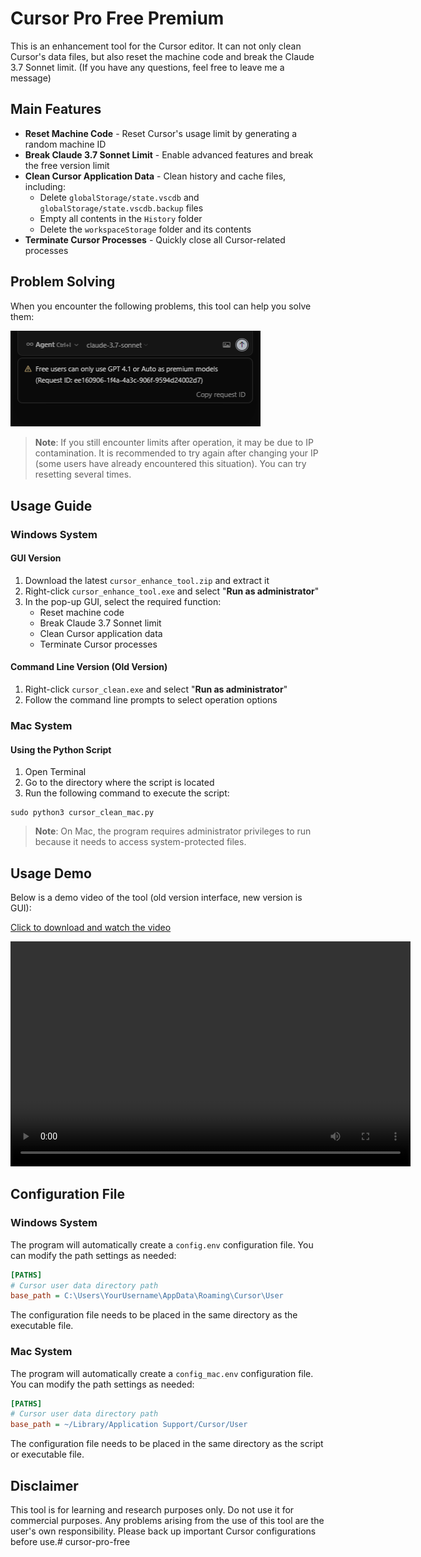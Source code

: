 # Cursor Pro Free Premium

This is an enhancement tool for the Cursor editor. It can not only clean Cursor's data files, but also reset the machine code and break the Claude 3.7 Sonnet limit. (If you have any questions, feel free to leave me a message)

## Main Features

* **Reset Machine Code** - Reset Cursor's usage limit by generating a random machine ID
* **Break Claude 3.7 Sonnet Limit** - Enable advanced features and break the free version limit
* **Clean Cursor Application Data** - Clean history and cache files, including:
  * Delete `globalStorage/state.vscdb` and `globalStorage/state.vscdb.backup` files
  * Empty all contents in the `History` folder
  * Delete the `workspaceStorage` folder and its contents
* **Terminate Cursor Processes** - Quickly close all Cursor-related processes

## Problem Solving

When you encounter the following problems, this tool can help you solve them:

<img src="ee959738cc1fe045a8e741b906a100fb.png" alt="Problem Example" width="400"/>

> **Note**: If you still encounter limits after operation, it may be due to IP contamination. It is recommended to try again after changing your IP (some users have already encountered this situation). You can try resetting several times.

## Usage Guide

### Windows System

#### GUI Version

1. Download the latest `cursor_enhance_tool.zip` and extract it
2. Right-click `cursor_enhance_tool.exe` and select "**Run as administrator**"
3. In the pop-up GUI, select the required function:
   - Reset machine code
   - Break Claude 3.7 Sonnet limit
   - Clean Cursor application data
   - Terminate Cursor processes

#### Command Line Version (Old Version)

1. Right-click `cursor_clean.exe` and select "**Run as administrator**"
2. Follow the command line prompts to select operation options

### Mac System

#### Using the Python Script

1. Open Terminal
2. Go to the directory where the script is located
3. Run the following command to execute the script:
```
sudo python3 cursor_clean_mac.py
```

> **Note**: On Mac, the program requires administrator privileges to run because it needs to access system-protected files.

## Usage Demo

Below is a demo video of the tool (old version interface, new version is GUI):

[Click to download and watch the video](20250530_005756.mp4)

<video width="640" height="360" controls>
  <source src="20250530_005756.mp4" type="video/mp4">
  Your browser does not support the video tag
</video>

## Configuration File

### Windows System

The program will automatically create a `config.env` configuration file. You can modify the path settings as needed:

```ini
[PATHS]
# Cursor user data directory path
base_path = C:\Users\YourUsername\AppData\Roaming\Cursor\User
```

The configuration file needs to be placed in the same directory as the executable file.

### Mac System

The program will automatically create a `config_mac.env` configuration file. You can modify the path settings as needed:

```ini
[PATHS]
# Cursor user data directory path
base_path = ~/Library/Application Support/Cursor/User
```

The configuration file needs to be placed in the same directory as the script or executable file.

## Disclaimer

This tool is for learning and research purposes only. Do not use it for commercial purposes. Any problems arising from the use of this tool are the user's own responsibility. Please back up important Cursor configurations before use.# cursor-pro-free
